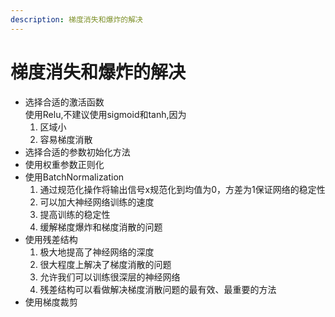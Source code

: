 ```yaml
---
description: 梯度消失和爆炸的解决
---
```


# 梯度消失和爆炸的解决

* 选择合适的激活函数\
    使用Relu,不建议使用sigmoid和tanh,因为
    1. 区域小
    2. 容易梯度消散
* 选择合适的参数初始化方法
* 使用权重参数正则化
* 使用BatchNormalization
    1. 通过规范化操作将输出信号x规范化到均值为0，方差为1保证网络的稳定性
    2. 可以加大神经网络训练的速度
    3. 提高训练的稳定性
    4. 缓解梯度爆炸和梯度消散的问题
* 使用残差结构
    1. 极大地提高了神经网络的深度
    2. 很大程度上解决了梯度消散的问题
    3. 允许我们可以训练很深层的神经网络
    4. 残差结构可以看做解决梯度消散问题的最有效、最重要的方法
* 使用梯度裁剪